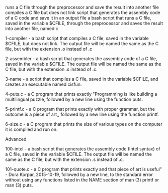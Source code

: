 runs a C file through the preprocessor and save the result into another file
compiles a C file but does not link
script that generates the assembly code of a C code and save it in an output file
a bash script that runs a C file, saved in the variable $CFILE, through the preprocessor and saves the result into another file, named c



1-compiler - a bash script that compiles a C file, saved in the variable $CFILE, but does not link. The output file will be named the same as the C file, but with the extension .o instead of .c



2-assembler - a bash script that generates the assembly code of a C file, saved in the variable $CFILE. The output file will be named the same as the C file, but with the extension .s instead of .c.



3-name - a script that compiles a C file, saved in the variable $CFILE, and creates an executable named cisfun.



4-puts.c - a C program that prints exactly "Programming is like building a multilingual puzzle, followed by a new line using the function puts.



5-printf.c - a C program that prints exactly with proper grammar, but the outcome is a piece of art,, followed by a new line using the function printf.



6-size.c - a C program that prints the size of various types on the computer it is compiled and run on.



Advanced

100-intel - a bash script that generates the assembly code (Intel syntax) of a C file, saved in the variable $CFILE. The output file will be named the same as the C file, but with the extension .s instead of .c.



101-quote.c - a C program that prints exactly and that piece of art is useful" - Dora Korpar, 2015-10-19, followed by a new line, to the standard error without using any functions listed in the NAME section of man (3) printf or man (3) puts.
